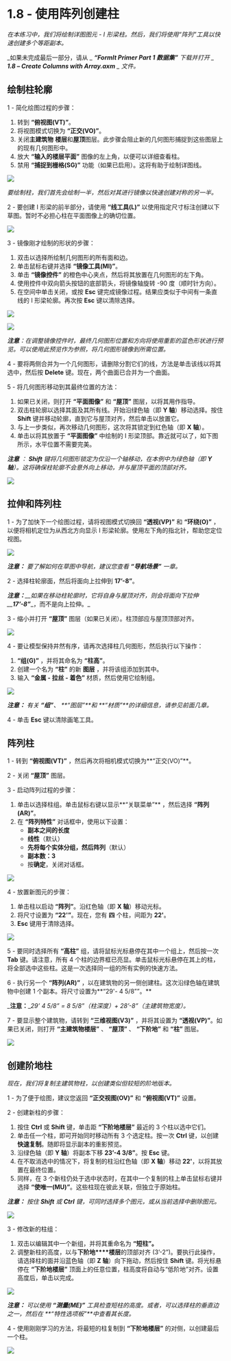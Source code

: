 # 1.8 - 使用阵列创建柱

_在本练习中，我们将绘制详图图元 - I 形梁柱。然后，我们将使用“阵列”工具以快速创建多个等距副本。_

_如果未完成最后一部分，请从 _ _**“FormIt Primer Part 1 数据集”** 下载并打开 _ _**1.8 – Create Columns with Array.axm**_ _ 文件。_

## **绘制柱轮廓**

1 - 简化绘图过程的步骤：

1. 转到 **“俯视图(VT)”**。
2. 将视图模式切换为 **“正交(VO)”**。
3. 关闭**主建筑物** **楼层**和**屋顶**图层。此步骤会阻止新的几何图形捕捉到这些图层上的现有几何图形中。
4. 放大 **“输入的楼层平面”** 图像的左上角，以便可以详细查看柱。
5. 禁用 **“捕捉到栅格(SG)”** 功能（如果已启用）。这将有助于绘制详图线。

![](<../../.gitbook/assets/0 (13) (1).png>)

_要绘制柱，我们首先会绘制一半，然后对其进行镜像以快速创建对称的另一半。_

2 - 要创建 I 形梁的前半部分，请使用 **“线工具(L)”** 以使用指定尺寸标注创建以下草图。暂时不必担心柱在平面图像上的确切位置。

![](<../../.gitbook/assets/1 (18).png>)

3 - 镜像刚才绘制的形状的步骤：

1. 双击以选择所绘制几何图形的所有面和边。
2. 单击鼠标右键并选择 **“镜像工具(MI)”**。
3. 单击 **“镜像控件”** 的橙色中心夹点，然后将其放置在几何图形的左下角。
4. 使用控件中双向箭头按钮的底部箭头，将镜像轴旋转 -90 度（顺时针方向）。
5. 在空间中单击关闭，或按 **Esc** 键完成镜像过程。结果应类似于中间有一条直线的 I 形梁轮廓。再次按 **Esc** 键以清除选择。

![](<../../.gitbook/assets/2 (5).png>)

![](<../../.gitbook/assets/3 (7).png>)

_**注意**：在调整镜像控件时，最终几何图形位置和方向将使用重影的蓝色形状进行预览。可以使用此预览作为参照，将几何图形镜像到所需位置。_

4 - 要将两侧合并为一个几何图形，请删除分割它们的线，方法是单击该线以将其选中，然后按 **Delete** 键。现在，两个曲面已合并为一个曲面。

5 - 将几何图形移动到其最终位置的方法：

1. 如果已关闭，则打开 **“平面图像”** 和 **“屋顶”** 图层，以将其用作指导。
2. 双击柱轮廓以选择其面及其所有线。开始沿绿色轴（即 **Y 轴**）移动选择。按住 **Shift** 键并移动轮廓，直到它与屋顶对齐，然后单击以放置它。
3. 与上一步类似，再次移动几何图形，这次将其锁定到红色轴（即 **X 轴**）。
4. 单击以将其放置于 **“平面图像”** 中绘制的 I 形梁顶部。靠近就可以了，如下图所示，水平位置不需要完美。

_**注意**_ _：_ _**Shift**_ _键将几何图形锁定为仅沿一个轴移动，在本例中为绿色轴（即 **Y 轴**）。这将确保柱轮廓不会意外向上移动，并与屋顶平面的顶部对齐。_

![](<../../.gitbook/assets/4 (9) (1).png>)

## **拉伸和阵列柱**

1 - 为了加快下一个绘图过程，请将视图模式切换回 **“透视(VP)”** 和 **“环绕(O)”** ，以便将相机定位为从西北方向显示 I 形梁轮廓。使用左下角的指北针，帮助您定位视图。

![](<../../.gitbook/assets/5 (1).jpeg>)

_**注意：**_ _要了解如何在草图中导航，建议您查看_ _**“导航场景”**_ _一章。_

2 - 选择柱轮廓面，然后将面向上拉伸到 **17’-8”**。

_**注意：**__如果在移动柱轮廓时，它将自身与屋顶对齐，则会将面向下拉伸 __**17’-8”**_\_，而不是向上拉伸。_

3 - 缩小并打开 **“屋顶”** 图层（如果已关闭）。柱顶部应与屋顶顶部对齐。

![](<../../.gitbook/assets/6 (9) (1).png>)

4 - 要让模型保持井然有序，请再次选择柱几何图形，然后执行以下操作：

1. **“组(G)”** ，并将其命名为 **“柱高”**。
2. 创建一个名为 **“柱”** 的新 **图层** ，并将该组添加到其中。
3. 输入 **“金属 - 拉丝 - 着色”** 材质，然后使用它绘制组。

![](<../../.gitbook/assets/7 (4) (1).png>)

_**注意：**_ _有关_ _**“组”**、_ _**“图层”**和_ _**“材质”**的详细信息，请参见前面几章。_

4 - 单击 **Esc** 键以清除画笔工具。

## **阵列柱**

1 - 转到 **“俯视图(VT)”** ，然后再次将相机模式切换为**“正交(VO)”**。

2 - 关闭 **“屋顶”** 图层。

3 - 启动阵列过程的步骤：

1. 单击以选择柱组。单击鼠标右键以显示**“关联菜单”** ，然后选择 **“阵列(AR)”**。
2. 在 **“阵列特性”** 对话框中，使用以下设置：
   * **副本之间的长度**
   * **线性**（默认）
   * **先将每个实体分组，然后阵列**（默认）
   * **副本数：3**
   * 按**确定**，关闭对话框。

![](<../../.gitbook/assets/8 (3) (1).png>)

4 - 放置新图元的步骤：

1. 单击柱以启动 **“阵列”**。沿红色轴（即 **X 轴**）移动光标。
2. 将尺寸设置为 **“22'”**。现在，您有 **四** 个柱，间距为 **22'**。
3. **Esc** 键用于清除选择。

![](<../../.gitbook/assets/9 (6) (1).png>)

5 - 要同时选择所有 **“高柱”** 组，请将鼠标光标悬停在其中一个组上，然后按一次 **Tab** 键。请注意，所有 4 个柱的边界框已亮显。单击鼠标光标悬停在其上的柱，将全部选中这些柱。这是一次选择同一组的所有实例的快速方法。

6 - 执行另一个 **“阵列(AR)”** ，以在建筑物的另一侧创建柱。这次沿绿色轴在建筑物中创建 1 个副本。将尺寸设置为**“29'- 4 5/8””。**

_**注意：**__29’ 4 5/8” = 8 5/8”（柱深度）+ 28’-8”（主建筑物宽度）。_

7 - 要显示整个建筑物，请转到 **“三维视图(V3)”** ，并将其设置为 **“透视(VP)”**。如果已关闭，则打开 **“主建筑物楼层”** 、 **“屋顶”** 、 **“下阶地”** 和 **“柱”** 图层。

![](<../../.gitbook/assets/10 (7) (1).png>)

## **创建阶地柱**

_现在，我们将复制主建筑物柱，以创建类似但较短的阶地版本。_

1 - 为了便于绘图，建议您返回 **“正交视图(OV)”** 和 **“俯视图(VT)”** 设置。

2 - 创建新柱的步骤：

1. 按住 **Ctrl** 或 **Shift** 键，单击距 **“下阶地楼层”** 最近的 3 个柱以选中它们。
2. 单击任一个柱，即可开始同时移动所有 3 个选定柱。按一次 **Ctrl** 键，以创建**快速复制**。随即将显示副本的重影预览。
3. 沿绿色轴（即 **Y 轴**）将副本下移 **23’-4 3/8”**。按 **Esc** 键。
4. 在不取消选中的情况下，将复制的柱沿红色轴（即 **X 轴**）移动 **22'**，以将其放置在最终位置。
5. 同样，在 3 个新柱仍处于选中状态时，在其中一个复制的柱上单击鼠标右键并选择 **“使唯一(MU)”**。这些柱现在彼此关联，但独立于原始柱。

_**注意：**_ _按住_ _**Shift**_ _或_ _**Ctrl**_ _键，可同时选择多个图元，或从当前选择中删除图元。_

![](<../../.gitbook/assets/11 (7) (1).png>)

3 - 修改新的柱组：

1. 双击以编辑其中一个新组，并将其重命名为 **“短柱”。**
2. 调整新柱的高度，以与**下阶地****楼层**的顶部对齐 (3’-2”)。要执行此操作，请选择柱的面并沿蓝色轴（即 **Z 轴**）向下拖动，然后按住 **Shift** 键。将光标悬停在 **“下阶地楼层”** 顶面上的任意位置，柱高度将自动与“低阶地”对齐。设置高度后，单击以完成。

![](<../../.gitbook/assets/12 (4).png>)

_**注意：**_ _可以使用_ _**“测量(ME)”**_ _工具检查短柱的高度。或者，可以选择柱的垂直边之一，然后在_ _**“特性选项板”**中查看其长度。_

4 - 使用刚刚学习的方法，将最短的柱复制到 **“下阶地楼层”** 的对侧，以创建最后一个柱。

![](<../../.gitbook/assets/13 (4).png>)
